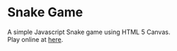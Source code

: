 # Snake Game
A simple Javascript Snake game using HTML 5 Canvas.
<br>
Play online at [here](https://wannjj.github.io/Snake---Javascript/).

